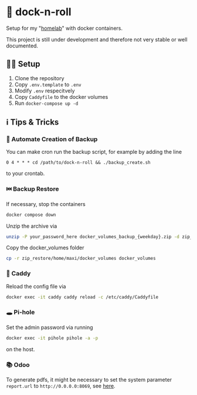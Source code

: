 # :whale2: dock-n-roll

Setup for my "[homelab](https://www.raspberrypi.com/products/raspberry-pi-4-model-b/)" with docker containers.

This project is still under development and therefore not very stable or well documented.

## :construction_worker_man: Setup

1. Clone the repository
2. Copy `.env.template` to `.env`
3. Modify `.env` respecitvely
4. Copy `Caddyfile` to the docker volumes
5. Run `docker-compose up -d`

## :information_source: Tips & Tricks

### :robot: Automate Creation of Backup

You can make cron run the backup script, for example by adding the line

```text
0 4 * * * cd /path/to/dock-n-roll && ./backup_create.sh
```

to your crontab.

### :previous_track_button: Backup Restore

If necessary, stop the containers

```bash
docker compose down
```

Unzip the archive via

```bash
unzip -P your_password_here docker_volumes_backup_{weekday}.zip -d zip_restore
```

Copy the docker_volumes folder

```bash
cp -r zip_restore/home/maxi/docker_volumes docker_volumes
```

### :truck: Caddy

Reload the config file via

```bash
docker exec -it caddy caddy reload -c /etc/caddy/Caddyfile
```

### :hole: Pi-hole

Set the admin password via running

```bash
docker exec -it pihole pihole -a -p
```

on the host.

### :books: Odoo

To generate pdfs, it might be necessary to set the system parameter `report.url` to `http://0.0.0.0:8069`, see [here](https://github.com/odoo/docker/issues/238#issuecomment-457216876).
